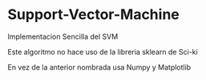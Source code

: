 # Support-Vector-Machine
Implementacion Sencilla del SVM

Este algoritmo no hace uso de la libreria sklearn de Sci-ki

En vez de la anterior nombrada usa Numpy y Matplotlib
